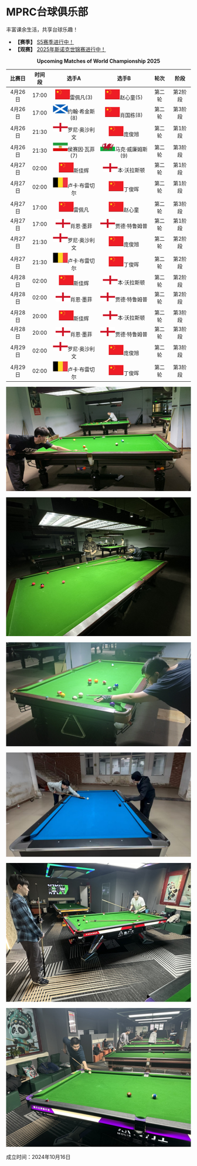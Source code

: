 # MPRC台球俱乐部

丰富课余生活，共享台球乐趣！

- **【赛季】** [S5赛季进行中！](./03-统计/1-积分榜.md)
- **【观赛】** [2025年斯诺克世锦赛进行中！](./01-概况/5-观赛专区.md)

<center><b>Upcoming Matches of World Championship 2025</b></center>

| 比赛日  |   时间段  |                    选手A                       |                   选手B                        |     轮次      |      阶段     |
| :-----: | :------: | :--------------------------------------------: | :--------------------------------------------: | :----------: | :----------: |
| 4月26日 |   17:00  |     ![](./01-概况/img/china.png)雷佩凡(3)       |      ![](./01-概况/img/china.png)赵心童(5)      |    第二轮     |    第2阶段   |
| 4月26日 |   17:00  |  ![](./01-概况/img/scotland.png)约翰·希金斯(8)  |      ![](./01-概况/img/china.png)肖国栋(8)       |    第二轮     |    第3阶段   |
| 4月26日 |   21:30  |  ![](./01-概况/img/england.png)罗尼·奥沙利文    |       ![](./01-概况/img/china.png)庞俊旭         |    第二轮     |    第1阶段   |
| 4月26日 |   21:30  |    ![](./01-概况/img/iran.png)侯赛因·瓦菲(7)    |  ![](./01-概况/img/wales.png)马克·威廉姆斯(9)    |    第二轮     |    第3阶段   |
| 4月27日 |   02:00  |     ![](./01-概况/img/china.png)斯佳辉         |    ![](./01-概况/img/england.png)本·沃拉斯顿      |    第二轮     |    第1阶段   |
| 4月27日 |   02:00  |  ![](./01-概况/img/belgium.png)卢卡·布雷切尔    |       ![](./01-概况/img/china.png)丁俊晖         |    第二轮     |    第1阶段   |
|         |          |                                                |                                                |              |              |
| 4月27日 |   17:00  |     ![](./01-概况/img/china.png)雷佩凡          |      ![](./01-概况/img/china.png)赵心童         |    第二轮     |    第3阶段   |
| 4月27日 |   17:00  |   ![](./01-概况/img/england.png)肖恩·墨菲       |     ![](./01-概况/img/england.png)贾德·特鲁姆普  |    第二轮     |    第1阶段   |
| 4月27日 |   21:30  |   ![](./01-概况/img/england.png)罗尼·奥沙利文   |       ![](./01-概况/img/china.png)庞俊旭         |    第二轮     |    第2阶段   |
| 4月27日 |   21:30  |  ![](./01-概况/img/belgium.png)卢卡·布雷切尔    |       ![](./01-概况/img/china.png)丁俊晖         |    第二轮     |    第2阶段   |
| 4月28日 |   02:00  |     ![](./01-概况/img/china.png)斯佳辉          |    ![](./01-概况/img/england.png)本·沃拉斯顿     |    第二轮     |    第2阶段   |
| 4月28日 |   02:00  |   ![](./01-概况/img/england.png)肖恩·墨菲       |     ![](./01-概况/img/england.png)贾德·特鲁姆普  |    第二轮     |    第2阶段   |
|         |          |                                                |                                                |              |              |
| 4月28日 |   20:00  |     ![](./01-概况/img/china.png)斯佳辉          |    ![](./01-概况/img/england.png)本·沃拉斯顿     |    第二轮     |    第3阶段   |
| 4月28日 |   20:00  |   ![](./01-概况/img/england.png)肖恩·墨菲       |     ![](./01-概况/img/england.png)贾德·特鲁姆普  |    第二轮     |    第3阶段   |
| 4月29日 |   02:00  |   ![](./01-概况/img/england.png)罗尼·奥沙利文   |       ![](./01-概况/img/china.png)庞俊旭         |    第二轮     |    第3阶段   |
| 4月29日 |   02:00  |  ![](./01-概况/img/belgium.png)卢卡·布雷切尔    |       ![](./01-概况/img/china.png)丁俊晖         |    第二轮     |    第3阶段   |

![](./img/club_1.jpg)

![](./img/club_2.jpg)

![](./img/club_3.jpg)

![](./img/club_4.jpg)

![](./img/club_5.jpg)

![](./img/club_6.jpg)

成立时间：2024年10月16日